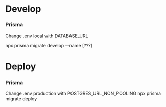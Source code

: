 # Develop

### Prisma

Change .env local with DATABASE_URL

npx prisma migrate develop --name [???]

# Deploy

### Prisma

Change .env production with POSTGRES_URL_NON_POOLING
npx prisma migrate deploy
